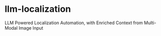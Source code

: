 # llm-localization
LLM Powered Localization Automation, with Enriched Context from Multi-Modal Image Input
